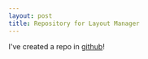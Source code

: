 ```yaml
---
layout: post
title: Repository for Layout Manager
---
```


I've created a repo in [github](https://github.com/EffectiveProgramming/iPad-LayoutManagerSpike)!
